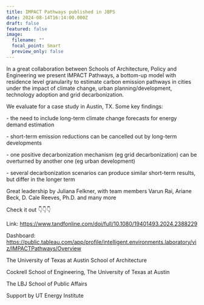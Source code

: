 ```yaml
---
title: IMPACT Pathways published in JBPS
date: 2024-08-14T16:14:00.000Z
draft: false
featured: false
image:
  filename: ""
  focal_point: Smart
  preview_only: false
---
```

In a great collaboration between Schools of Architecture, Policy and Engineering we present IMPACT Pathways, a bottom-up model with residence level granularity to estimate carbon emission pathways in cities under the impact of climate change, urban planning/development, technology adoption and grid decarbonization. 



We evaluate for a case study in Austin, TX. Some key findings:

\- the need to include long-term climate change forecasts for energy demand estimation

\- short-term emission reductions can be cancelled out by long-term developments

\- one positive decarbonization mechanism (eg grid decarbonization) can be overturned by another one (eg urban development)

\- several decarbonization scenarios can produce similar short-term results, but differ in the longer term



Great leadership by Juliana Felkner, with team members Varun Rai, Ariane Beck, D. Cale Reeves, Ph.D. and many more



Check it out 👇👇👇 

Link: https://www.tandfonline.com/doi/full/10.1080/19401493.2024.2388229

Dashboard: https://public.tableau.com/app/profile/intelligent.environments.laboratory/viz/IMPACTPathways/Overview



The University of Texas at Austin School of Architecture

Cockrell School of Engineering, The University of Texas at Austin

The LBJ School of Public Affairs



Support by UT Energy Institute
